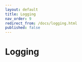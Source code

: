 ```yaml
---
layout: default
title: Logging
nav_order: 9
redirect_from: /docs/logging.html
published: false
---
```


# Logging
